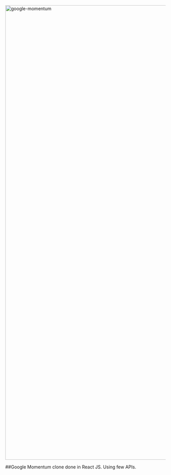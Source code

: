 <img width="1430" alt="google-momentum" src="https://user-images.githubusercontent.com/77272905/196409091-ac7b0db4-676d-4b99-9955-c9b6f01a3394.png">

##Google Momentum clone done in React JS. Using few APIs.
